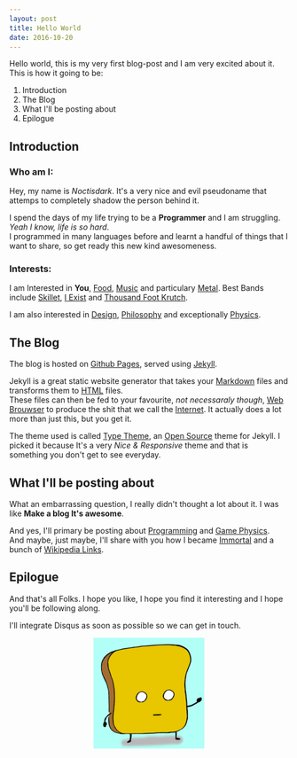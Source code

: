 ```yaml
---
layout: post
title: Hello World
date: 2016-10-20
---
```


Hello world, this is my very first blog-post and I am very excited about it.
This is how it going to be:

1. Introduction
2. The Blog
3. What I'll be posting about
4. Epilogue

## Introduction

### Who am I:
Hey, my name is *Noctisdark*. It's a very nice and evil pseudoname that attemps to completely shadow the person
behind it.

I spend the days of my life trying to be a **Programmer** and I am struggling. *Yeah I know, life is so hard*.<br/>
I programmed in many languages before and learnt a handful of things that I want to share, so get ready
this new kind awesomeness.

### Interests:
I am Interested in __You__, [Food](https://en.wikipedia.org/wiki/Food), [Music](https://en.wikipedia.org/wiki/Music)
and particulary [Metal](https://fr.wikipedia.org/wiki/Heavy_metal). Best Bands include [Skillet](https://fr.wikipedia.org/wiki/Skillet),
[I Exist](http://www.iexistband.com/main.html) and [Thousand Foot Krutch](https://fr.wikipedia.org/wiki/Thousand_Foot_Krutch).

I am also interested in [Design](https://fr.wikipedia.org/wiki/Design), [Philosophy](https://en.wikipedia.org/wiki/Philosophy)
and exceptionally [Physics](https://en.wikipedia.org/wiki/Physics).

## The Blog
The blog is hosted on [Github Pages](https://pages.github.com/), served using
[Jekyll](https://jekyllrb.com/).

Jekyll is a great static website generator that takes your [Markdown](https://fr.wikipedia.org/wiki/Markdown) files and transforms
them to [HTML](https://en.wikipedia.org/wiki/HTML) files.<br/>
These files can then be fed to your favourite, *not necessaraly though*, [Web Brouwser](https://en.wikipedia.org/wiki/Web_browser) to produce
the shit that we call the [Internet](https://en.wikipedia.org/wiki/Internet). It actually does a lot more than just this, but you get it.

The theme used is called [Type Theme](https://rohanchandra.github.io/project/type/), an [Open Source](https://en.wikipedia.org/wiki/Open_source)
theme for Jekyll. I picked it because It's a very *Nice & Responsive* theme and that is something you
don't get to see everyday.

## What I'll be posting about
What an embarrassing question, I really didn't thought a lot about it. I was like __Make a blog It's awesome__.

And yes, I'll primary be posting about [Programming](https://en.wikipedia.org/wiki/Programming) and [Game Physics](https://en.wikipedia.org/wiki/Game_physics).<br/>
And maybe, just maybe, I'll share with you how I became [Immortal](https://en.wikipedia.org/wiki/Immortal) and a bunch of [Wikipedia Links](https://en.wikipedia.org/wiki/Wikipedia). 

## Epilogue
And that's all Folks. I hope you like, I hope you find it interesting and I hope you'll be following
along.

I'll integrate Disqus as soon as possible so we can get in touch.


<img src="/img/byebye.gif-c200" style="display: block; margin: 0 auto;"/>
